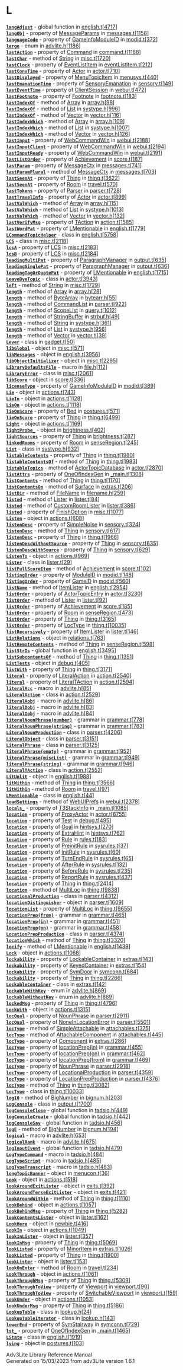 # L

[**`langAdjust`**](../file/english.t.html#langAdjust) - global function
in
[english.t](../file/english.t.html)\[[4717](../source/english.t.html#4717)\]  
[**`langObj`**](../object/MessageParams.html#langObj) - property of
[MessageParams](../object/MessageParams.html) in
[messages.t](../file/messages.t.html)\[[1158](../source/messages.t.html#1158)\]  
[**`languageCode`**](../object/GameInfoModuleID.html#languageCode) -
property of [GameInfoModuleID](../object/GameInfoModuleID.html) in
[modid.t](../file/modid.t.html)\[[372](../source/modid.t.html#372)\]  
[**`large`**](../file/advlite.h.html#large) - enum in
[advlite.h](../file/advlite.h.html)\[[1186](../source/advlite.h.html#1186)\]  
[**`lastAction`**](../object/Command.html#lastAction) - property of
[Command](../object/Command.html) in
[command.t](../file/command.t.html)\[[1188](../source/command.t.html#1188)\]  
[**`lastChar`**](../object/String.html#lastChar) - method of
[String](../object/String.html) in
[misc.t](../file/misc.t.html)\[[1720](../source/misc.t.html#1720)\]  
[**`lastClock`**](../object/EventListItem.html#lastClock) - property of
[EventListItem](../object/EventListItem.html) in
[eventListItem.t](../file/eventListItem.t.html)\[[212](../source/eventListItem.t.html#212)\]  
[**`lastConvTime`**](../object/Actor.html#lastConvTime) - property of
[Actor](../object/Actor.html) in
[actor.t](../file/actor.t.html)\[[710](../source/actor.t.html#710)\]  
[**`lastDisplayed`**](../object/MenuTopicItem.html#lastDisplayed) -
property of [MenuTopicItem](../object/MenuTopicItem.html) in
[menusys.t](../file/menusys.t.html)\[[440](../source/menusys.t.html#440)\]  
[**`lastEmanationTime`**](../object/SensoryEmanation.html#lastEmanationTime) -
property of [SensoryEmanation](../object/SensoryEmanation.html) in
[sensory.t](../file/sensory.t.html)\[[149](../source/sensory.t.html#149)\]  
[**`lastEventTime`**](../object/ClientSession.html#lastEventTime) -
property of [ClientSession](../object/ClientSession.html) in
[webui.t](../file/webui.t.html)\[[472](../source/webui.t.html#472)\]  
[**`lastFootnote`**](../object/Footnote.html#lastFootnote) - property of
[Footnote](../object/Footnote.html) in
[footnote.t](../file/footnote.t.html)\[[183](../source/footnote.t.html#183)\]  
[**`lastIndexOf`**](../object/Array.html#lastIndexOf) - method of
[Array](../object/Array.html) in
[array.h](../file/array.h.html)\[[98](../source/array.h.html#98)\]  
[**`lastIndexOf`**](../object/List.html#lastIndexOf) - method of
[List](../object/List.html) in
[systype.h](../file/systype.h.html)\[[996](../source/systype.h.html#996)\]  
[**`lastIndexOf`**](../object/Vector.html#lastIndexOf) - method of
[Vector](../object/Vector.html) in
[vector.h](../file/vector.h.html)\[[116](../source/vector.h.html#116)\]  
[**`lastIndexWhich`**](../object/Array.html#lastIndexWhich) - method of
[Array](../object/Array.html) in
[array.h](../file/array.h.html)\[[109](../source/array.h.html#109)\]  
[**`lastIndexWhich`**](../object/List.html#lastIndexWhich) - method of
[List](../object/List.html) in
[systype.h](../file/systype.h.html)\[[1007](../source/systype.h.html#1007)\]  
[**`lastIndexWhich`**](../object/Vector.html#lastIndexWhich) - method of
[Vector](../object/Vector.html) in
[vector.h](../file/vector.h.html)\[[126](../source/vector.h.html#126)\]  
[**`lastInput`**](../object/WebCommandWin.html#lastInput) - property of
[WebCommandWin](../object/WebCommandWin.html) in
[webui.t](../file/webui.t.html)\[[2188](../source/webui.t.html#2188)\]  
[**`lastInputClient`**](../object/WebCommandWin.html#lastInputClient) -
property of [WebCommandWin](../object/WebCommandWin.html) in
[webui.t](../file/webui.t.html)\[[2194](../source/webui.t.html#2194)\]  
[**`lastInputReady`**](../object/WebCommandWin.html#lastInputReady) -
property of [WebCommandWin](../object/WebCommandWin.html) in
[webui.t](../file/webui.t.html)\[[2191](../source/webui.t.html#2191)\]  
[**`lastListOrder`**](../object/Achievement.html#lastListOrder) -
property of [Achievement](../object/Achievement.html) in
[score.t](../file/score.t.html)\[[187](../source/score.t.html#187)\]  
[**`lastParam`**](../object/MessageCtx.html#lastParam) - property of
[MessageCtx](../object/MessageCtx.html) in
[messages.t](../file/messages.t.html)\[[741](../source/messages.t.html#741)\]  
[**`lastParamPlural`**](../object/MessageCtx.html#lastParamPlural) -
method of [MessageCtx](../object/MessageCtx.html) in
[messages.t](../file/messages.t.html)\[[703](../source/messages.t.html#703)\]  
[**`lastSeenAt`**](../object/Thing.html#lastSeenAt) - property of
[Thing](../object/Thing.html) in
[thing.t](../file/thing.t.html)\[[3622](../source/thing.t.html#3622)\]  
[**`lastSeenAt`**](../object/Room.html#lastSeenAt) - property of
[Room](../object/Room.html) in
[travel.t](../file/travel.t.html)\[[570](../source/travel.t.html#570)\]  
[**`lastTokens`**](../object/Parser.html#lastTokens) - property of
[Parser](../object/Parser.html) in
[parser.t](../file/parser.t.html)\[[728](../source/parser.t.html#728)\]  
[**`lastTravelInfo`**](../object/Actor.html#lastTravelInfo) - property
of [Actor](../object/Actor.html) in
[actor.t](../file/actor.t.html)\[[899](../source/actor.t.html#899)\]  
[**`lastValWhich`**](../object/Array.html#lastValWhich) - method of
[Array](../object/Array.html) in
[array.h](../file/array.h.html)\[[115](../source/array.h.html#115)\]  
[**`lastValWhich`**](../object/List.html#lastValWhich) - method of
[List](../object/List.html) in
[systype.h](../file/systype.h.html)\[[1013](../source/systype.h.html#1013)\]  
[**`lastValWhich`**](../object/Vector.html#lastValWhich) - method of
[Vector](../object/Vector.html) in
[vector.h](../file/vector.h.html)\[[132](../source/vector.h.html#132)\]  
[**`lastVerifyMsg`**](../object/TAction.html#lastVerifyMsg) - property
of [TAction](../object/TAction.html) in
[action.t](../file/action.t.html)\[[1585](../source/action.t.html#1585)\]  
[**`lastWordPat`**](../object/LMentionable.html#lastWordPat) - property
of [LMentionable](../object/LMentionable.html) in
[english.t](../file/english.t.html)\[[1779](../source/english.t.html#1779)\]  
[**`LCommandTopicHelper`**](../object/LCommandTopicHelper.html) - class
in
[english.t](../file/english.t.html)\[[5758](../source/english.t.html#5758)\]  
[**`LCS`**](../object/LCS.html) - class in
[misc.t](../file/misc.t.html)\[[2118](../source/misc.t.html#2118)\]  
[**`lcsA`**](../object/LCS.html#lcsA) - property of
[LCS](../object/LCS.html) in
[misc.t](../file/misc.t.html)\[[2183](../source/misc.t.html#2183)\]  
[**`lcsB`**](../object/LCS.html#lcsB) - property of
[LCS](../object/LCS.html) in
[misc.t](../file/misc.t.html)\[[2184](../source/misc.t.html#2184)\]  
[**`leadingMultiPat`**](../object/ParagraphManager.html#leadingMultiPat) -
property of [ParagraphManager](../object/ParagraphManager.html) in
[output.t](../file/output.t.html)\[[635](../source/output.t.html#635)\]  
[**`leadingSinglePat`**](../object/ParagraphManager.html#leadingSinglePat) -
property of [ParagraphManager](../object/ParagraphManager.html) in
[output.t](../file/output.t.html)\[[636](../source/output.t.html#636)\]  
[**`leadingTagOrQuotePat`**](../object/LMentionable.html#leadingTagOrQuotePat) -
property of [LMentionable](../object/LMentionable.html) in
[english.t](../file/english.t.html)\[[1715](../source/english.t.html#1715)\]  
[**`LeaveByeTopic`**](../object/LeaveByeTopic.html) - class in
[actor.t](../file/actor.t.html)\[[3943](../source/actor.t.html#3943)\]  
[**`left`**](../object/String.html#left) - method of
[String](../object/String.html) in
[misc.t](../file/misc.t.html)\[[1729](../source/misc.t.html#1729)\]  
[**`length`**](../object/Array.html#length) - method of
[Array](../object/Array.html) in
[array.h](../file/array.h.html)\[[28](../source/array.h.html#28)\]  
[**`length`**](../object/ByteArray.html#length) - method of
[ByteArray](../object/ByteArray.html) in
[bytearr.h](../file/bytearr.h.html)\[[55](../source/bytearr.h.html#55)\]  
[**`length`**](../object/CommandList.html#length) - method of
[CommandList](../object/CommandList.html) in
[parser.t](../file/parser.t.html)\[[922](../source/parser.t.html#922)\]  
[**`length`**](../object/ScopeList.html#length) - method of
[ScopeList](../object/ScopeList.html) in
[query.t](../file/query.t.html)\[[1012](../source/query.t.html#1012)\]  
[**`length`**](../object/StringBuffer.html#length) - method of
[StringBuffer](../object/StringBuffer.html) in
[strbuf.h](../file/strbuf.h.html)\[[49](../source/strbuf.h.html#49)\]  
[**`length`**](../object/String.html#length) - method of
[String](../object/String.html) in
[systype.h](../file/systype.h.html)\[[361](../source/systype.h.html#361)\]  
[**`length`**](../object/List.html#length) - method of
[List](../object/List.html) in
[systype.h](../file/systype.h.html)\[[956](../source/systype.h.html#956)\]  
[**`length`**](../object/Vector.html#length) - method of
[Vector](../object/Vector.html) in
[vector.h](../file/vector.h.html)\[[39](../source/vector.h.html#39)\]  
[**`Lever`**](../object/Lever.html) - class in
[gadget.t](../file/gadget.t.html)\[[50](../source/gadget.t.html#50)\]  
[**`libGlobal`**](../object/libGlobal.html) - object in
[misc.t](../file/misc.t.html)\[[571](../source/misc.t.html#571)\]  
[**`libMessages`**](../object/libMessages.html) - object in
[english.t](../file/english.t.html)\[[3956](../source/english.t.html#3956)\]  
[**`libObjectInitializer`**](../object/libObjectInitializer.html) -
object in
[misc.t](../file/misc.t.html)\[[2295](../source/misc.t.html#2295)\]  
[**`LibraryDefaultsFile`**](../file/file.h.html#LibraryDefaultsFile) -
macro in
[file.h](../file/file.h.html)\[[112](../source/file.h.html#112)\]  
[**`LibraryError`**](../object/LibraryError.html) - class in
[misc.t](../file/misc.t.html)\[[2061](../source/misc.t.html#2061)\]  
[**`libScore`**](../object/libScore.html) - object in
[score.t](../file/score.t.html)\[[336](../source/score.t.html#336)\]  
[**`licenseType`**](../object/GameInfoModuleID.html#licenseType) -
property of [GameInfoModuleID](../object/GameInfoModuleID.html) in
[modid.t](../file/modid.t.html)\[[389](../source/modid.t.html#389)\]  
[**`Lie`**](../object/Lie.html) - object in
[actions.t](../file/actions.t.html)\[[743](../source/actions.t.html#743)\]  
[**`LieIn`**](../object/LieIn.html) - object in
[actions.t](../file/actions.t.html)\[[1128](../source/actions.t.html#1128)\]  
[**`LieOn`**](../object/LieOn.html) - object in
[actions.t](../file/actions.t.html)\[[1118](../source/actions.t.html#1118)\]  
[**`lieOnScore`**](../object/Bed.html#lieOnScore) - property of
[Bed](../object/Bed.html) in
[postures.t](../file/postures.t.html)\[[571](../source/postures.t.html#571)\]  
[**`lieOnScore`**](../object/Thing.html#lieOnScore) - property of
[Thing](../object/Thing.html) in
[thing.t](../file/thing.t.html)\[[6499](../source/thing.t.html#6499)\]  
[**`Light`**](../object/Light.html) - object in
[actions.t](../file/actions.t.html)\[[1169](../source/actions.t.html#1169)\]  
[**`lightProbe_`**](../object/lightProbe_.html) - object in
[brightness.t](../file/brightness.t.html)\[[402](../source/brightness.t.html#402)\]  
[**`lightSources`**](../object/Thing.html#lightSources) - property of
[Thing](../object/Thing.html) in
[brightness.t](../file/brightness.t.html)\[[287](../source/brightness.t.html#287)\]  
[**`linkedRooms`**](../object/Room.html#linkedRooms) - property of
[Room](../object/Room.html) in
[senseRegion.t](../file/senseRegion.t.html)\[[245](../source/senseRegion.t.html#245)\]  
[**`List`**](../object/List.html) - class in
[systype.h](../file/systype.h.html)\[[932](../source/systype.h.html#932)\]  
[**`listableContents`**](../object/Thing.html#listableContents) -
property of [Thing](../object/Thing.html) in
[thing.t](../file/thing.t.html)\[[1980](../source/thing.t.html#1980)\]  
[**`listableContentsOf`**](../object/Thing.html#listableContentsOf) -
method of [Thing](../object/Thing.html) in
[thing.t](../file/thing.t.html)\[[1983](../source/thing.t.html#1983)\]  
[**`listableTopics`**](../object/ActorTopicDatabase.html#listableTopics) -
method of [ActorTopicDatabase](../object/ActorTopicDatabase.html) in
[actor.t](../file/actor.t.html)\[[2870](../source/actor.t.html#2870)\]  
[**`listAttrs`**](../object/OneOfIndexGen.html#listAttrs) - property of
[OneOfIndexGen](../object/OneOfIndexGen.html) in
[\_main.t](../file/_main.t.html)\[[1308](../source/_main.t.html#1308)\]  
[**`listContents`**](../object/Thing.html#listContents) - method of
[Thing](../object/Thing.html) in
[thing.t](../file/thing.t.html)\[[1170](../source/thing.t.html#1170)\]  
[**`listContentsOn`**](../object/Surface.html#listContentsOn) - method
of [Surface](../object/Surface.html) in
[extras.t](../file/extras.t.html)\[[206](../source/extras.t.html#206)\]  
[**`listDir`**](../object/FileName.html#listDir) - method of
[FileName](../object/FileName.html) in
[filename.h](../file/filename.h.html)\[[259](../source/filename.h.html#259)\]  
[**`listed`**](../object/Lister.html#listed) - method of
[Lister](../object/Lister.html) in
[lister.t](../file/lister.t.html)\[[84](../source/lister.t.html#84)\]  
[**`listed`**](../object/CustomRoomLister.html#listed) - method of
[CustomRoomLister](../object/CustomRoomLister.html) in
[lister.t](../file/lister.t.html)\[[386](../source/lister.t.html#386)\]  
[**`listed`**](../object/FinishOption.html#listed) - property of
[FinishOption](../object/FinishOption.html) in
[misc.t](../file/misc.t.html)\[[1077](../source/misc.t.html#1077)\]  
[**`Listen`**](../object/Listen.html) - object in
[actions.t](../file/actions.t.html)\[[608](../source/actions.t.html#608)\]  
[**`listenDesc`**](../object/SimpleNoise.html#listenDesc) - property of
[SimpleNoise](../object/SimpleNoise.html) in
[sensory.t](../file/sensory.t.html)\[[324](../source/sensory.t.html#324)\]  
[**`listenDesc`**](../object/Thing.html#listenDesc) - method of
[Thing](../object/Thing.html) in
[sensory.t](../file/sensory.t.html)\[[617](../source/sensory.t.html#617)\]  
[**`listenDesc`**](../object/Thing.html#listenDesc) - property of
[Thing](../object/Thing.html) in
[thing.t](../file/thing.t.html)\[[1966](../source/thing.t.html#1966)\]  
[**`listenDescWithoutSource`**](../object/Thing.html#listenDescWithoutSource) -
property of [Thing](../object/Thing.html) in
[sensory.t](../file/sensory.t.html)\[[635](../source/sensory.t.html#635)\]  
[**`listenDescWithSource`**](../object/Thing.html#listenDescWithSource) -
property of [Thing](../object/Thing.html) in
[sensory.t](../file/sensory.t.html)\[[629](../source/sensory.t.html#629)\]  
[**`ListenTo`**](../object/ListenTo.html) - object in
[actions.t](../file/actions.t.html)\[[969](../source/actions.t.html#969)\]  
[**`Lister`**](../object/Lister.html) - class in
[lister.t](../file/lister.t.html)\[[29](../source/lister.t.html#29)\]  
[**`listFullScoreItem`**](../object/Achievement.html#listFullScoreItem) -
method of [Achievement](../object/Achievement.html) in
[score.t](../file/score.t.html)\[[102](../source/score.t.html#102)\]  
[**`listingOrder`**](../object/ModuleID.html#listingOrder) - property of
[ModuleID](../object/ModuleID.html) in
[modid.t](../file/modid.t.html)\[[148](../source/modid.t.html#148)\]  
[**`listingOrder`**](../object/GameID.html#listingOrder) - property of
[GameID](../object/GameID.html) in
[modid.t](../file/modid.t.html)\[[560](../source/modid.t.html#560)\]  
[**`listName`**](../object/ItemLister.html#listName) - method of
[ItemLister](../object/ItemLister.html) in
[english.t](../file/english.t.html)\[[2954](../source/english.t.html#2954)\]  
[**`listOrder`**](../object/ActorTopicEntry.html#listOrder) - property
of [ActorTopicEntry](../object/ActorTopicEntry.html) in
[actor.t](../file/actor.t.html)\[[3230](../source/actor.t.html#3230)\]  
[**`listOrder`**](../object/Lister.html#listOrder) - method of
[Lister](../object/Lister.html) in
[lister.t](../file/lister.t.html)\[[92](../source/lister.t.html#92)\]  
[**`listOrder`**](../object/Achievement.html#listOrder) - property of
[Achievement](../object/Achievement.html) in
[score.t](../file/score.t.html)\[[185](../source/score.t.html#185)\]  
[**`listOrder`**](../object/Room.html#listOrder) - property of
[Room](../object/Room.html) in
[senseRegion.t](../file/senseRegion.t.html)\[[473](../source/senseRegion.t.html#473)\]  
[**`listOrder`**](../object/Thing.html#listOrder) - property of
[Thing](../object/Thing.html) in
[thing.t](../file/thing.t.html)\[[3165](../source/thing.t.html#3165)\]  
[**`listOrder`**](../object/LocType.html#listOrder) - property of
[LocType](../object/LocType.html) in
[thing.t](../file/thing.t.html)\[[10035](../source/thing.t.html#10035)\]  
[**`listRecursively`**](../object/ItemLister.html#listRecursively) -
property of [ItemLister](../object/ItemLister.html) in
[lister.t](../file/lister.t.html)\[[146](../source/lister.t.html#146)\]  
[**`ListRelations`**](../object/ListRelations.html) - object in
[relations.t](../file/relations.t.html)\[[763](../source/relations.t.html#763)\]  
[**`listRemoteContents`**](../object/Thing.html#listRemoteContents) -
method of [Thing](../object/Thing.html) in
[senseRegion.t](../file/senseRegion.t.html)\[[598](../source/senseRegion.t.html#598)\]  
[**`listStrIs`**](../file/english.t.html#listStrIs) - global function in
[english.t](../file/english.t.html)\[[3495](../source/english.t.html#3495)\]  
[**`listSubcontentsOf`**](../object/Thing.html#listSubcontentsOf) -
method of [Thing](../object/Thing.html) in
[thing.t](../file/thing.t.html)\[[1351](../source/thing.t.html#1351)\]  
[**`ListTests`**](../object/ListTests.html) - object in
[debug.t](../file/debug.t.html)\[[405](../source/debug.t.html#405)\]  
[**`listWith`**](../object/Thing.html#listWith) - property of
[Thing](../object/Thing.html) in
[thing.t](../file/thing.t.html)\[[3171](../source/thing.t.html#3171)\]  
[**`literal`**](../object/LiteralAction.html#literal) - property of
[LiteralAction](../object/LiteralAction.html) in
[action.t](../file/action.t.html)\[[2540](../source/action.t.html#2540)\]  
[**`literal`**](../object/LiteralTAction.html#literal) - property of
[LiteralTAction](../object/LiteralTAction.html) in
[action.t](../file/action.t.html)\[[2594](../source/action.t.html#2594)\]  
[**`literalAcc`**](../file/advlite.h.html#literalAcc) - macro in
[advlite.h](../file/advlite.h.html)\[[85](../source/advlite.h.html#85)\]  
[**`LiteralAction`**](../object/LiteralAction.html) - class in
[action.t](../file/action.t.html)\[[2529](../source/action.t.html#2529)\]  
[**`literalAobj`**](../file/advlite.h.html#literalAobj) - macro in
[advlite.h](../file/advlite.h.html)\[[86](../source/advlite.h.html#86)\]  
[**`literalDobj`**](../file/advlite.h.html#literalDobj) - macro in
[advlite.h](../file/advlite.h.html)\[[83](../source/advlite.h.html#83)\]  
[**`literalIobj`**](../file/advlite.h.html#literalIobj) - macro in
[advlite.h](../file/advlite.h.html)\[[84](../source/advlite.h.html#84)\]  
[**`literalNounPhrase(number)`**](../object/literalNounPhrase(number).html) -
grammar in
[grammar.t](../file/grammar.t.html)\[[778](../source/grammar.t.html#778)\]  
[**`literalNounPhrase(string)`**](../object/literalNounPhrase(string).html) -
grammar in
[grammar.t](../file/grammar.t.html)\[[783](../source/grammar.t.html#783)\]  
[**`LiteralNounProduction`**](../object/LiteralNounProduction.html) -
class in
[parser.t](../file/parser.t.html)\[[4206](../source/parser.t.html#4206)\]  
[**`LiteralObject`**](../object/LiteralObject.html) - class in
[parser.t](../file/parser.t.html)\[[3151](../source/parser.t.html#3151)\]  
[**`LiteralPhrase`**](../object/LiteralPhrase.html) - class in
[parser.t](../file/parser.t.html)\[[3125](../source/parser.t.html#3125)\]  
[**`literalPhrase(empty)`**](../object/literalPhrase(empty).html) -
grammar in
[grammar.t](../file/grammar.t.html)\[[952](../source/grammar.t.html#952)\]  
[**`literalPhrase(miscList)`**](../object/literalPhrase(miscList).html) -
grammar in
[grammar.t](../file/grammar.t.html)\[[949](../source/grammar.t.html#949)\]  
[**`literalPhrase(string)`**](../object/literalPhrase(string).html) -
grammar in
[grammar.t](../file/grammar.t.html)\[[946](../source/grammar.t.html#946)\]  
[**`LiteralTAction`**](../object/LiteralTAction.html) - class in
[action.t](../file/action.t.html)\[[2552](../source/action.t.html#2552)\]  
[**`LitUnlit`**](../object/LitUnlit.html) - object in
[english.t](../file/english.t.html)\[[1988](../source/english.t.html#1988)\]  
[**`litWithin`**](../object/Thing.html#litWithin) - method of
[Thing](../object/Thing.html) in
[thing.t](../file/thing.t.html)\[[3566](../source/thing.t.html#3566)\]  
[**`litWithin`**](../object/Room.html#litWithin) - method of
[Room](../object/Room.html) in
[travel.t](../file/travel.t.html)\[[97](../source/travel.t.html#97)\]  
[**`LMentionable`**](../object/LMentionable.html) - class in
[english.t](../file/english.t.html)\[[44](../source/english.t.html#44)\]  
[**`loadSettings`**](../object/WebUIPrefs.html#loadSettings) - method of
[WebUIPrefs](../object/WebUIPrefs.html) in
[webui.t](../file/webui.t.html)\[[2378](../source/webui.t.html#2378)\]  
[**`locals_`**](../object/T3StackInfo.html#locals_) - property of
[T3StackInfo](../object/T3StackInfo.html) in
[\_main.t](../file/_main.t.html)\[[1085](../source/_main.t.html#1085)\]  
[**`location`**](../object/ProxyActor.html#location) - property of
[ProxyActor](../object/ProxyActor.html) in
[actor.t](../file/actor.t.html)\[[6755](../source/actor.t.html#6755)\]  
[**`location`**](../object/Test.html#location) - property of
[Test](../object/Test.html) in
[debug.t](../file/debug.t.html)\[[495](../source/debug.t.html#495)\]  
[**`location`**](../object/Goal.html#location) - property of
[Goal](../object/Goal.html) in
[hintsys.t](../file/hintsys.t.html)\[[270](../source/hintsys.t.html#270)\]  
[**`location`**](../object/ExtraHint.html#location) - property of
[ExtraHint](../object/ExtraHint.html) in
[hintsys.t](../file/hintsys.t.html)\[[762](../source/hintsys.t.html#762)\]  
[**`location`**](../object/Rule.html#location) - property of
[Rule](../object/Rule.html) in
[rules.t](../file/rules.t.html)\[[183](../source/rules.t.html#183)\]  
[**`location`**](../object/PreinitRule.html#location) - property of
[PreinitRule](../object/PreinitRule.html) in
[sysrules.t](../file/sysrules.t.html)\[[37](../source/sysrules.t.html#37)\]  
[**`location`**](../object/InitRule.html#location) - property of
[InitRule](../object/InitRule.html) in
[sysrules.t](../file/sysrules.t.html)\[[60](../source/sysrules.t.html#60)\]  
[**`location`**](../object/TurnEndRule.html#location) - property of
[TurnEndRule](../object/TurnEndRule.html) in
[sysrules.t](../file/sysrules.t.html)\[[65](../source/sysrules.t.html#65)\]  
[**`location`**](../object/AfterRule.html#location) - property of
[AfterRule](../object/AfterRule.html) in
[sysrules.t](../file/sysrules.t.html)\[[132](../source/sysrules.t.html#132)\]  
[**`location`**](../object/BeforeRule.html#location) - property of
[BeforeRule](../object/BeforeRule.html) in
[sysrules.t](../file/sysrules.t.html)\[[235](../source/sysrules.t.html#235)\]  
[**`location`**](../object/ReportRule.html#location) - property of
[ReportRule](../object/ReportRule.html) in
[sysrules.t](../file/sysrules.t.html)\[[437](../source/sysrules.t.html#437)\]  
[**`location`**](../object/Thing.html#location) - property of
[Thing](../object/Thing.html) in
[thing.t](../file/thing.t.html)\[[2414](../source/thing.t.html#2414)\]  
[**`location`**](../object/MultiLoc.html#location) - method of
[MultiLoc](../object/MultiLoc.html) in
[thing.t](../file/thing.t.html)\[[9838](../source/thing.t.html#9838)\]  
[**`LocationalProduction`**](../object/LocationalProduction.html) -
class in
[parser.t](../file/parser.t.html)\[[4312](../source/parser.t.html#4312)\]  
[**`locationDistinguisher`**](../object/locationDistinguisher.html) -
object in
[parser.t](../file/parser.t.html)\[[1609](../source/parser.t.html#1609)\]  
[**`locationList`**](../object/MultiLoc.html#locationList) - property of
[MultiLoc](../object/MultiLoc.html) in
[thing.t](../file/thing.t.html)\[[9655](../source/thing.t.html#9655)\]  
[**`locationPrep(from)`**](../object/locationPrep(from).html) - grammar
in
[grammar.t](../file/grammar.t.html)\[[465](../source/grammar.t.html#465)\]  
[**`locationPrep(in)`**](../object/locationPrep(in).html) - grammar in
[grammar.t](../file/grammar.t.html)\[[451](../source/grammar.t.html#451)\]  
[**`locationPrep(on)`**](../object/locationPrep(on).html) - grammar in
[grammar.t](../file/grammar.t.html)\[[458](../source/grammar.t.html#458)\]  
[**`LocationPrepProduction`**](../object/LocationPrepProduction.html) -
class in
[parser.t](../file/parser.t.html)\[[4374](../source/parser.t.html#4374)\]  
[**`locationWhich`**](../object/Thing.html#locationWhich) - method of
[Thing](../object/Thing.html) in
[thing.t](../file/thing.t.html)\[[3320](../source/thing.t.html#3320)\]  
[**`locify`**](../object/LMentionable.html#locify) - method of
[LMentionable](../object/LMentionable.html) in
[english.t](../file/english.t.html)\[[1439](../source/english.t.html#1439)\]  
[**`Lock`**](../object/Lock.html) - object in
[actions.t](../file/actions.t.html)\[[1068](../source/actions.t.html#1068)\]  
[**`lockability`**](../object/LockableContainer.html#lockability) -
property of [LockableContainer](../object/LockableContainer.html) in
[extras.t](../file/extras.t.html)\[[143](../source/extras.t.html#143)\]  
[**`lockability`**](../object/KeyedContainer.html#lockability) -
property of [KeyedContainer](../object/KeyedContainer.html) in
[extras.t](../file/extras.t.html)\[[154](../source/extras.t.html#154)\]  
[**`lockability`**](../object/SymDoor.html#lockability) - property of
[SymDoor](../object/SymDoor.html) in
[symconn.t](../file/symconn.t.html)\[[684](../source/symconn.t.html#684)\]  
[**`lockability`**](../object/Thing.html#lockability) - property of
[Thing](../object/Thing.html) in
[thing.t](../file/thing.t.html)\[[2266](../source/thing.t.html#2266)\]  
[**`LockableContainer`**](../object/LockableContainer.html) - class in
[extras.t](../file/extras.t.html)\[[142](../source/extras.t.html#142)\]  
[**`lockableWithKey`**](../file/advlite.h.html#lockableWithKey) - enum
in
[advlite.h](../file/advlite.h.html)\[[869](../source/advlite.h.html#869)\]  
[**`lockableWithoutKey`**](../file/advlite.h.html#lockableWithoutKey) -
enum in
[advlite.h](../file/advlite.h.html)\[[869](../source/advlite.h.html#869)\]  
[**`lockedMsg`**](../object/Thing.html#lockedMsg) - property of
[Thing](../object/Thing.html) in
[thing.t](../file/thing.t.html)\[[4796](../source/thing.t.html#4796)\]  
[**`LockWith`**](../object/LockWith.html) - object in
[actions.t](../file/actions.t.html)\[[1315](../source/actions.t.html#1315)\]  
[**`locQual`**](../object/NounPhrase.html#locQual) - property of
[NounPhrase](../object/NounPhrase.html) in
[parser.t](../file/parser.t.html)\[[2911](../source/parser.t.html#2911)\]  
[**`locQual`**](../object/NoneInLocationError.html#locQual) - property
of [NoneInLocationError](../object/NoneInLocationError.html) in
[parser.t](../file/parser.t.html)\[[5501](../source/parser.t.html#5501)\]  
[**`locType`**](../object/SimpleAttachable.html#locType) - method of
[SimpleAttachable](../object/SimpleAttachable.html) in
[attachables.t](../file/attachables.t.html)\[[375](../source/attachables.t.html#375)\]  
[**`locType`**](../object/AttachableComponent.html#locType) - method of
[AttachableComponent](../object/AttachableComponent.html) in
[attachables.t](../file/attachables.t.html)\[[445](../source/attachables.t.html#445)\]  
[**`locType`**](../object/Component.html#locType) - property of
[Component](../object/Component.html) in
[extras.t](../file/extras.t.html)\[[286](../source/extras.t.html#286)\]  
[**`locType`**](../object/locationPrep(in).html#locType) - property of
[locationPrep(in)](../object/locationPrep(in).html) in
[grammar.t](../file/grammar.t.html)\[[455](../source/grammar.t.html#455)\]  
[**`locType`**](../object/locationPrep(on).html#locType) - property of
[locationPrep(on)](../object/locationPrep(on).html) in
[grammar.t](../file/grammar.t.html)\[[462](../source/grammar.t.html#462)\]  
[**`locType`**](../object/locationPrep(from).html#locType) - property of
[locationPrep(from)](../object/locationPrep(from).html) in
[grammar.t](../file/grammar.t.html)\[[469](../source/grammar.t.html#469)\]  
[**`locType`**](../object/NounPhrase.html#locType) - property of
[NounPhrase](../object/NounPhrase.html) in
[parser.t](../file/parser.t.html)\[[2918](../source/parser.t.html#2918)\]  
[**`locType`**](../object/LocationalProduction.html#locType) - property
of [LocationalProduction](../object/LocationalProduction.html) in
[parser.t](../file/parser.t.html)\[[4359](../source/parser.t.html#4359)\]  
[**`locType`**](../object/LocationPrepProduction.html#locType) -
property of
[LocationPrepProduction](../object/LocationPrepProduction.html) in
[parser.t](../file/parser.t.html)\[[4376](../source/parser.t.html#4376)\]  
[**`locType`**](../object/Thing.html#locType) - method of
[Thing](../object/Thing.html) in
[thing.t](../file/thing.t.html)\[[3082](../source/thing.t.html#3082)\]  
[**`LocType`**](../object/LocType.html) - class in
[thing.t](../file/thing.t.html)\[[10033](../source/thing.t.html#10033)\]  
[**`log10`**](../object/BigNumber.html#log10) - method of
[BigNumber](../object/BigNumber.html) in
[bignum.h](../file/bignum.h.html)\[[203](../source/bignum.h.html#203)\]  
[**`LogConsole`**](../object/LogConsole.html) - class in
[output.t](../file/output.t.html)\[[1700](../source/output.t.html#1700)\]  
[**`logConsoleClose`**](../file/tadsio.h.html#logConsoleClose) - global
function in
[tadsio.h](../file/tadsio.h.html)\[[449](../source/tadsio.h.html#449)\]  
[**`logConsoleCreate`**](../file/tadsio.h.html#logConsoleCreate) -
global function in
[tadsio.h](../file/tadsio.h.html)\[[442](../source/tadsio.h.html#442)\]  
[**`logConsoleSay`**](../file/tadsio.h.html#logConsoleSay) - global
function in
[tadsio.h](../file/tadsio.h.html)\[[456](../source/tadsio.h.html#456)\]  
[**`logE`**](../object/BigNumber.html#logE) - method of
[BigNumber](../object/BigNumber.html) in
[bignum.h](../file/bignum.h.html)\[[194](../source/bignum.h.html#194)\]  
[**`logical`**](../file/advlite.h.html#logical) - macro in
[advlite.h](../file/advlite.h.html)\[[653](../source/advlite.h.html#653)\]  
[**`logicalRank`**](../file/advlite.h.html#logicalRank) - macro in
[advlite.h](../file/advlite.h.html)\[[675](../source/advlite.h.html#675)\]  
[**`logInputEvent`**](../file/tadsio.h.html#logInputEvent) - global
function in
[tadsio.h](../file/tadsio.h.html)\[[479](../source/tadsio.h.html#479)\]  
[**`LogTypeCommand`**](../file/tadsio.h.html#LogTypeCommand) - macro in
[tadsio.h](../file/tadsio.h.html)\[[484](../source/tadsio.h.html#484)\]  
[**`LogTypeScript`**](../file/tadsio.h.html#LogTypeScript) - macro in
[tadsio.h](../file/tadsio.h.html)\[[485](../source/tadsio.h.html#485)\]  
[**`LogTypeTranscript`**](../file/tadsio.h.html#LogTypeTranscript) -
macro in
[tadsio.h](../file/tadsio.h.html)\[[483](../source/tadsio.h.html#483)\]  
[**`longTopicBanner`**](../object/longTopicBanner.html) - object in
[menucon.t](../file/menucon.t.html)\[[36](../source/menucon.t.html#36)\]  
[**`Look`**](../object/Look.html) - object in
[actions.t](../file/actions.t.html)\[[518](../source/actions.t.html#518)\]  
[**`lookAroundExitLister`**](../object/lookAroundExitLister.html) -
object in
[exits.t](../file/exits.t.html)\[[392](../source/exits.t.html#392)\]  
[**`lookAroundTerseExitLister`**](../object/lookAroundTerseExitLister.html) -
object in
[exits.t](../file/exits.t.html)\[[421](../source/exits.t.html#421)\]  
[**`lookAroundWithin`**](../object/Thing.html#lookAroundWithin) - method
of [Thing](../object/Thing.html) in
[thing.t](../file/thing.t.html)\[[1110](../source/thing.t.html#1110)\]  
[**`LookBehind`**](../object/LookBehind.html) - object in
[actions.t](../file/actions.t.html)\[[1057](../source/actions.t.html#1057)\]  
[**`lookBehindMsg`**](../object/Thing.html#lookBehindMsg) - property of
[Thing](../object/Thing.html) in
[thing.t](../file/thing.t.html)\[[5282](../source/thing.t.html#5282)\]  
[**`lookContentsLister`**](../object/lookContentsLister.html) - object
in
[lister.t](../file/lister.t.html)\[[162](../source/lister.t.html#162)\]  
[**`LookHere`**](../object/LookHere.html) - object in
[newbie.t](../file/newbie.t.html)\[[416](../source/newbie.t.html#416)\]  
[**`LookIn`**](../object/LookIn.html) - object in
[actions.t](../file/actions.t.html)\[[1049](../source/actions.t.html#1049)\]  
[**`lookInLister`**](../object/lookInLister.html) - object in
[lister.t](../file/lister.t.html)\[[357](../source/lister.t.html#357)\]  
[**`lookInMsg`**](../object/Thing.html#lookInMsg) - property of
[Thing](../object/Thing.html) in
[thing.t](../file/thing.t.html)\[[5069](../source/thing.t.html#5069)\]  
[**`lookListed`**](../object/MinorItem.html#lookListed) - property of
[MinorItem](../object/MinorItem.html) in
[extras.t](../file/extras.t.html)\[[1026](../source/extras.t.html#1026)\]  
[**`lookListed`**](../object/Thing.html#lookListed) - property of
[Thing](../object/Thing.html) in
[thing.t](../file/thing.t.html)\[[1900](../source/thing.t.html#1900)\]  
[**`lookLister`**](../object/lookLister.html) - object in
[lister.t](../file/lister.t.html)\[[153](../source/lister.t.html#153)\]  
[**`lookOnEnter`**](../object/Room.html#lookOnEnter) - method of
[Room](../object/Room.html) in
[travel.t](../file/travel.t.html)\[[234](../source/travel.t.html#234)\]  
[**`LookThrough`**](../object/LookThrough.html) - object in
[actions.t](../file/actions.t.html)\[[1061](../source/actions.t.html#1061)\]  
[**`lookThroughMsg`**](../object/Thing.html#lookThroughMsg) - property
of [Thing](../object/Thing.html) in
[thing.t](../file/thing.t.html)\[[5309](../source/thing.t.html#5309)\]  
[**`lookThroughToView`**](../object/Viewport.html#lookThroughToView) -
property of [Viewport](../object/Viewport.html) in
[viewport.t](../file/viewport.t.html)\[[90](../source/viewport.t.html#90)\]  
[**`lookThroughToView`**](../object/SwitchableViewport.html#lookThroughToView) -
property of [SwitchableViewport](../object/SwitchableViewport.html) in
[viewport.t](../file/viewport.t.html)\[[159](../source/viewport.t.html#159)\]  
[**`LookUnder`**](../object/LookUnder.html) - object in
[actions.t](../file/actions.t.html)\[[1053](../source/actions.t.html#1053)\]  
[**`lookUnderMsg`**](../object/Thing.html#lookUnderMsg) - property of
[Thing](../object/Thing.html) in
[thing.t](../file/thing.t.html)\[[5186](../source/thing.t.html#5186)\]  
[**`LookupTable`**](../object/LookupTable.html) - class in
[lookup.h](../file/lookup.h.html)\[[24](../source/lookup.h.html#24)\]  
[**`LookupTableIterator`**](../object/LookupTableIterator.html) - class
in
[lookup.h](../file/lookup.h.html)\[[143](../source/lookup.h.html#143)\]  
[**`lowerEnd`**](../object/SymStairway.html#lowerEnd) - property of
[SymStairway](../object/SymStairway.html) in
[symconn.t](../file/symconn.t.html)\[[729](../source/symconn.t.html#729)\]  
[**`lst_`**](../object/OneOfIndexGen.html#lst_) - property of
[OneOfIndexGen](../object/OneOfIndexGen.html) in
[\_main.t](../file/_main.t.html)\[[1465](../source/_main.t.html#1465)\]  
[**`LState`**](../object/LState.html) - class in
[english.t](../file/english.t.html)\[[1919](../source/english.t.html#1919)\]  
[**`lying`**](../object/lying.html) - object in
[postures.t](../file/postures.t.html)\[[103](../source/postures.t.html#103)\]  

<div class="ftr">

Adv3Lite Library Reference Manual  
Generated on 15/03/2023 from adv3Lite version 1.6.1

</div>
